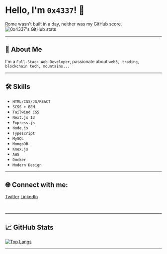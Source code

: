 # Hello, I'm `0x4337`! 👋

Rome wasn't built in a day, neither was my GitHub score.
<br />
![0x4337's GitHub stats](https://github-readme-stats.vercel.app/api?username=0x4337&show_icons=true&theme=radical)

---

## 🚀 About Me

I'm a `Full-Stack Web Developer`, passionate about `web3, trading, blockchain tech, mountains...`

---

## 🛠️ Skills

- `HTML/CSS/JS/REACT`
- `SCSS + BEM`
- `Tailwind CSS`
- `Next.js 13`
- `Express.js`
- `Node.js`
- `Typescript`
- `MySQL`
- `MongoDB`
- `Knex.js`
- `AWS`
- `Docker`
- `Modern Design`
  
---

## 🌐 Connect with me:

[Twitter](https://twitter.com/VantriaDAO)
[LinkedIn](https://linkedin.com/in/adamgedge)

<br />

---

## 📈 GitHub Stats

[![Top Langs](https://github-readme-stats.vercel.app/api/top-langs/?username=0x4337&layout=compact)](https://github.com/0x4337/github-readme-stats)

---
